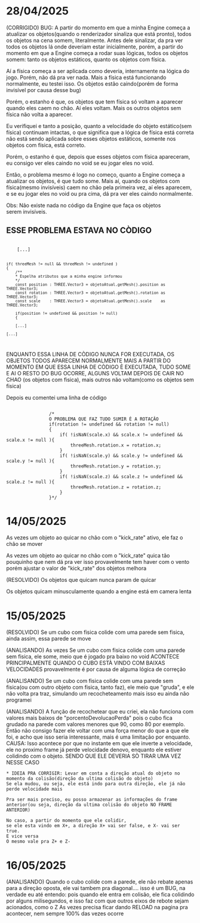 # 28/04/2025
(CORRIGIDO) BUG: A partir do momento em que a minha Engine começa a atualizar os objetos(quando o renderizador sinaliza que está pronto), todos os objetos na cena somem, literalmente. 
Antes dele sinalizar, da pra ver todos os objetos lá onde deveriam estar inicialmente, porém, a partir do momento em que a Engine começa a rodar suas lógicas, todos os objetos somem: tanto os objetos estáticos, quanto os objetos com física.

Aí a física começa a ser aplicada como deveria, internamente na lógica do jogo. Porém, não dá pra ver nada. Mais a física está funcionando normalmente, eu testei isso. Os objetos estão caindo(porém de forma invisível por causa desse bug)

Porém, o estanho é que, os objetos que tem física só voltam a aparecer quando eles caem no chão. Aí eles voltam.
Mais os outros objetos sem física não volta a aparecer.

Eu verifiquei e tanto a posição, quanto a velocidade do objeto estático(sem física) continuam intactas, o que significa que a lógica de física está correta não está sendo aplicada sobre esses objetos estáticos, somente nos objetos com física, está correto.

Porém, o estanho é que, depois que esses objetos com física apareceram, eu consigo ver eles caindo no void se eu jogar eles no void. 

Então, o problema mesmo é logo no começo, quanto a Engine começa a atualizar os objetos, é que tudo some. Mais aí, quando os objetos com física(mesmo invisíveis) caem no chão pela primeira vez, aí eles aparecem, e se eu jogar eles no void ou pra cima, dá pra ver eles caindo normalmente.

Obs: Não existe nada no código da Engine que faça os objetos serem invisíveis.

## ESSE PROBLEMA ESTAVA NO CÒDIGO
<code>
    [...]

    if( threeMesh != null && threeMesh != undefined )
    {
        /**
        * Espelha atributos que a minha engine informou
        */
        const position : THREE.Vector3 = objetoAtual.getMesh().position as THREE.Vector3;
        const rotation : THREE.Vector3 = objetoAtual.getMesh().rotation as THREE.Vector3;
        const scale    : THREE.Vector3 = objetoAtual.getMesh().scale    as THREE.Vector3;

        if(position != undefined && position != null)
        {

        [...]

    [...]      
</code>

ENQUANTO ESSA LINHA DE CÒDIGO NUNCA FOR EXECUTADA, OS OBJETOS TODOS APARECEM NORMALMENTE
MAIS A PARTIR DO MOMENTO EM QUE ESSA LINHA DE CÒDIGO È EXECUTADA, TUDO SOME
E AI O RESTO DO BUG OCORRE, ALGUNS VOLTAM DEPOIS DE CAIR NO CHAO (os objetos com fisica), mais outros não voltam(como os objetos sem fisica)

Depois eu comentei uma linha de código

<code>
                /*
                O PROBLEMA QUE FAZ TUDO SUMIR È A ROTAÇÂO
                if(rotation != undefined && rotation != null)
                {
                    if( !isNaN(scale.x) && scale.x != undefined && scale.x != null ){
                        threeMesh.rotation.x = rotation.x;
                    }
                    if( !isNaN(scale.y) && scale.y != undefined && scale.y != null ){
                        threeMesh.rotation.y = rotation.y;
                    }
                    if( !isNaN(scale.z) && scale.z != undefined && scale.z != null ){
                        threeMesh.rotation.z = rotation.z;
                    }
                }*/
</code>

# 14/05/2025
As vezes um objeto ao quicar no chão com o "kick_rate" ativo, ele faz o chão se mover

As vezes um objeto ao quicar no chão com o "kick_rate" quica tão pouquinho que nem dá pra ver
isso provavelmente tem haver com o vento
porém ajustar o valor de "kick_rate" dos objetos melhora

(RESOLVIDO) Os objetos que quicam nunca param de quicar

Os objetos quicam minusculamente quando a engine está em camera lenta

# 15/05/2025
(RESOLVIDO) Se um cubo com fisica colide com uma parede sem fisica, ainda assim, essa parede se move

(ANALISANDO) As vezes Se um cubo com fisica colide com uma parede sem fisica, ele some, meio que é jogado pra baixo no void
ACONTECE PRINCIPALMENTE QUANDO O CUBO ESTÀ VINDO COM BAIXAS VELOCIDADES
provavelmente é por causa de alguma lógica de correção

(ANALISANDO) Se um cubo com fisica colide com uma parede sem fisica(ou com outro objeto com fisica, tanto faz), ele meio que "gruda", e ele não volta pra traz, simulando um recocheteamento
mais isso eu ainda não programei

(ANALISANDO) A função de recochetear que eu criei, ela não funciona com valores mais baixos de "porcentoDevolucaoPerda"
pois o cubo fica grudado na parede com valores menores que 90, como 80 por exemplo.
Então não consigo fazer ele voltar com uma força menor do que a que ele foi,
e acho que isso seria interessante, mais é uma limitação por enquanto.
CAUSA: Isso acontece por que no instante em que ele inverte a velocidade, ele no proximo frame já perde velocidade denovo, enquanto ele estiver colidindo com o objeto. 
SENDO QUE ELE DEVERIA SÒ TIRAR UMA VEZ NESSE CASO

    * IDEIA PRA CORRIGIR: Levar em conta a direção atual do objeto no momento da colisão(direção da ultima colisão do objeto)
    Se ela mudou, ou seja, ele está indo para outra direção, ele já não perde velocidade mais

    Pra ser mais preciso, eu posso armazenar as informações do frame anterior(ou seja, direção da ultima colisão do objeto NO FRAME ANTERIOR)

    No caso, a partir do momento que ele colidir,
    se ele esta vindo em X+, a direção X+ vai ser false, e X- vai ser true.
    E vice versa
    O mesmo vale pra Z+ e Z-

# 16/05/2025
(ANALISANDO) Quando o cubo colide com a parede, ele não rebate apenas para a direção oposta, ele vai tambem pra diagonal....
isso é um BUG, na verdade eu até entendo: pois quando ele entra em colisão, ele fica colidindo por alguns milisegundos, e isso faz com que outros eixos de rebote sejam acionados, como o Z
As vezes precisa ficar dando RELOAD na pagina pra acontecer, nem sempre 100% das vezes ocorre

